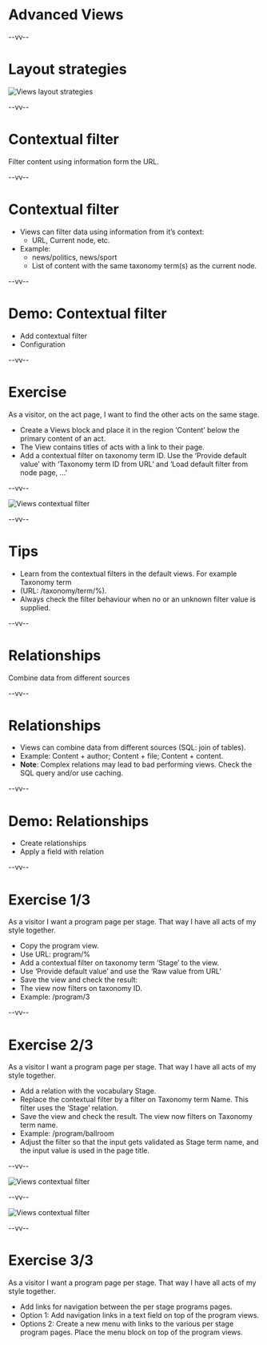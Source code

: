 # Advanced Views

--vv--

# Layout strategies
<!-- .slide: class="layout-image" -->

![Views layout strategies](lesson-4/slides/images/views-layout-strategies2.png)<!-- .element: style="width: 100%; heigth: 100%;" -->

--vv--

# Contextual filter
<!-- .slide: class="layout-title-page" -->

Filter content using information form the URL.

--vv--

# Contextual filter
- Views can filter data using information from it’s context:
  - URL, Current node, etc.
- Example:
  - news/politics, news/sport
  - List of content with the same taxonomy term(s) as the current node.

--vv--

# Demo: Contextual filter
- Add contextual filter
- Configuration

--vv--

# Exercise
As a visitor, on the act page, I want to find the other acts on the same stage.

- Create a Views block and place it in the region ‘Content’ below the primary content of an act.
- The View contains titles of acts with a link to their page.
- Add a contextual filter on taxonomy term ID. Use the ‘Provide default value’ with ‘Taxonomy term ID from URL’ and ‘Load default filter from node page, …’

--vv--

<!-- .slide: class="layout-image" -->

![Views contextual filter](lesson-4/slides/images/views-contextual-filter.png)<!-- .element: style="width: 65%; heigth: 65%;" -->

--vv--

# Tips
- Learn from the contextual filters in the default views. For example Taxonomy term 
- (URL: /taxonomy/term/%).
- Always check the filter behaviour when no or an unknown filter value is supplied.

--vv--

# Relationships
<!-- .slide: class="layout-title-page" -->

Combine data from different sources

--vv--

# Relationships
- Views can combine data from different sources (SQL: join of tables). 
- Example: Content + author; Content + file; Content + content. 
- **Note**: Complex relations may lead to bad performing views. Check the SQL query and/or use caching.

--vv--

# Demo: Relationships
- Create relationships
- Apply a field with relation

--vv--

# Exercise 1/3
As a visitor I want a program page per stage. That way I have all acts of my style together.

- Copy the program view.
- Use URL: program/%
- Add a contextual filter on taxonomy term ‘Stage’ to the view.
- Use ‘Provide default value’  and use the ‘Raw value from URL’
- Save the view and check the result: 
- The view now filters on taxonomy ID. 
- Example: /program/3

--vv--

# Exercise 2/3
As a visitor I want a program page per stage. That way I have all acts of my style together.

- Add a relation with the vocabulary Stage.
- Replace the contextual filter by a filter on Taxonomy term Name. This filter uses the ‘Stage’ relation. 
- Save the view and check the result. The view now filters on Taxonomy term name. 
- Example: /program/ballroom
- Adjust the filter so that the input gets validated as Stage term name, and the input value is used in the page title.

--vv--

<!-- .slide: class="layout-image" -->

![Views contextual filter](lesson-4/slides/images/views-relation-filter-1.png)<!-- .element: style="width: 70%; heigth: 70%;" -->

--vv--

<!-- .slide: class="layout-image" -->

![Views contextual filter](lesson-4/slides/images/views-relation-filter-2.png)<!-- .element: style="width: 70%; heigth: 70%;" -->


--vv--

# Exercise 3/3
As a visitor I want a program page per stage. That way I have all acts of my style together.

- Add links for navigation between the per stage programs pages.
- Option 1: Add navigation links in a text field on top of the program views.
- Options 2: Create a new menu with links to the various per stage program pages. Place the menu block on top of the program views.
